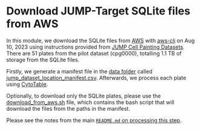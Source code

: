 # Download JUMP-Target SQLite files from AWS

In this module, we download the SQLite files from [AWS](https://cellpainting-gallery.s3.amazonaws.com/index.html#cpg0000-jump-pilot/source_4/workspace/backend/2020_11_04_CPJUMP1/) with [aws-cli](https://github.com/aws/aws-cli) on Aug 10, 2023 using instructions provided from [JUMP Cell Painting Datasets](https://github.com/jump-cellpainting/datasets).
There are 51 plates from the pilot dataset (cpg0000), totalling 1.1 TB of storage from the SQLite files.

Firstly, we generate a manifest file in the [data folder](./data/) called [jump_dataset_location_manifest.csv](./data/jump_dataset_location_manifest.csv).
Afterwards, we process each plate using [CytoTable](https://github.com/cytomining/CytoTable).

Optionally, to download only the SQLite plates, please use the [download_from_aws.sh](./download_from_aws.sh) file, which contains the bash script that will download the files from the paths in the manifest.

Please see the notes from the main [`README.md` on processing this step](../README.md#running-code-from-this-project).

